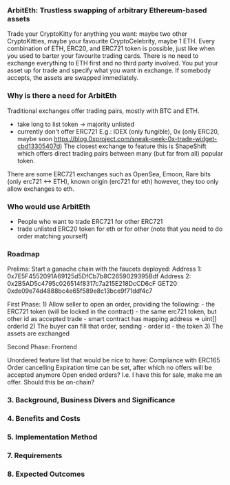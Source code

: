 ### ArbitEth: Trustless swapping of arbitrary Ethereum-based assets
Trade your CryptoKitty for anything you want: maybe two other CryptoKitties, maybe your favourite CryptoCelebrity, maybe 1 ETH. Every combination of ETH, ERC20, and ERC721 token is possible, just like when you used to barter your favourite trading cards. There is no need to exchange everything to ETH first and no third party involved. You put your asset up for trade and specify what you want in exchange. If somebody accepts, the assets are swapped immediately.

### Why is there a need for ArbitEth
Traditional exchanges offer trading pairs, mostly with BTC and ETH.
- take long to list token -> majority unlisted
- currently don't offer ERC721
E.g.: IDEX (only fungible), 0x (only ERC20, maybe soon https://blog.0xproject.com/sneak-peek-0x-trade-widget-cbd13305407d)
The closest exchange to feature this is ShapeShift which offers direct trading pairs between many (but far from all) popular token.

There are some ERC721 exchanges such as OpenSea, Emoon, Rare bits (only erc721 <-> ETH), known origin (erc721 for eth)
however, they too only allow exchanges to eth.

### Who would use ArbitEth
- People who want to trade ERC721 for other ERC721
- trade unlisted ERC20 token for eth or for other (note that you need to do order matching yourself)

### Roadmap
Prelims:
    Start a ganache chain with the faucets deployed:
    Address 1: 0x7E5F4552091A69125d5DfCb7b8C2659029395Bdf
    Address 2: 0x2B5AD5c4795c026514f8317c7a215E218DcCD6cF
    GET20: 0xde09e74d4888bc4e65f589e8c13bce9f71ddf4c7

First Phase:
    1) Allow seller to open an order, providing the following:
    - the ERC721 token (will be locked in the contract)
    - the same erc721 token, but other id as accepted trade
    - smart contract has mapping address => uint[] orderId
    2) The buyer can fill that order, sending
    - order id
    - the token
    3) The assets are exchanged

Second Phase:
    Frontend

Unordered feature list that would be nice to have:
    Compliance with ERC165
    Order cancelling
    Expiration time can be set, after which no offers will be accepted anymore
    Open ended orders? I.e. I have this for sale, make me an offer. Should this be on-chain?





### 3. Background, Business Divers and Significance
### 4. Benefits and Costs
### 5. Implementation Method
### 7. Requirements
### 8. Expected Outcomes
